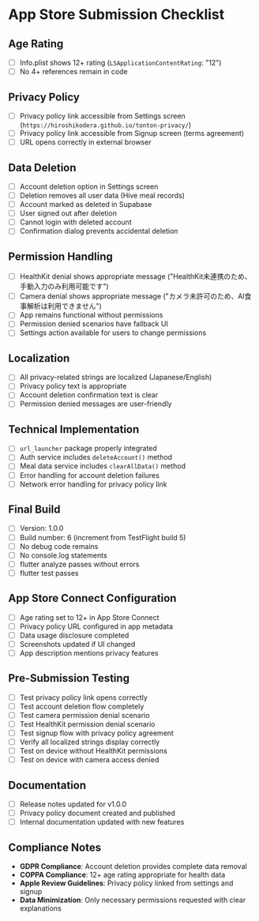 # App Store Submission Checklist

## Age Rating
- [ ] Info.plist shows 12+ rating (`LSApplicationContentRating`: "12")
- [ ] No 4+ references remain in code

## Privacy Policy
- [ ] Privacy policy link accessible from Settings screen (`https://hiroshikodera.github.io/tonton-privacy/`)
- [ ] Privacy policy link accessible from Signup screen (terms agreement)
- [ ] URL opens correctly in external browser

## Data Deletion
- [ ] Account deletion option in Settings screen
- [ ] Deletion removes all user data (Hive meal records)
- [ ] Account marked as deleted in Supabase
- [ ] User signed out after deletion
- [ ] Cannot login with deleted account
- [ ] Confirmation dialog prevents accidental deletion

## Permission Handling
- [ ] HealthKit denial shows appropriate message ("HealthKit未連携のため、手動入力のみ利用可能です")
- [ ] Camera denial shows appropriate message ("カメラ未許可のため、AI食事解析は利用できません")
- [ ] App remains functional without permissions
- [ ] Permission denied scenarios have fallback UI
- [ ] Settings action available for users to change permissions

## Localization
- [ ] All privacy-related strings are localized (Japanese/English)
- [ ] Privacy policy text is appropriate
- [ ] Account deletion confirmation text is clear
- [ ] Permission denied messages are user-friendly

## Technical Implementation
- [ ] `url_launcher` package properly integrated
- [ ] Auth service includes `deleteAccount()` method
- [ ] Meal data service includes `clearAllData()` method
- [ ] Error handling for account deletion failures
- [ ] Network error handling for privacy policy link

## Final Build
- [ ] Version: 1.0.0
- [ ] Build number: 6 (increment from TestFlight build 5)
- [ ] No debug code remains
- [ ] No console.log statements
- [ ] flutter analyze passes without errors
- [ ] flutter test passes

## App Store Connect Configuration
- [ ] Age rating set to 12+ in App Store Connect
- [ ] Privacy policy URL configured in app metadata
- [ ] Data usage disclosure completed
- [ ] Screenshots updated if UI changed
- [ ] App description mentions privacy features

## Pre-Submission Testing
- [ ] Test privacy policy link opens correctly
- [ ] Test account deletion flow completely
- [ ] Test camera permission denial scenario
- [ ] Test HealthKit permission denial scenario
- [ ] Test signup flow with privacy policy agreement
- [ ] Verify all localized strings display correctly
- [ ] Test on device without HealthKit permissions
- [ ] Test on device with camera access denied

## Documentation
- [ ] Release notes updated for v1.0.0
- [ ] Privacy policy document created and published
- [ ] Internal documentation updated with new features

## Compliance Notes
- **GDPR Compliance**: Account deletion provides complete data removal
- **COPPA Compliance**: 12+ age rating appropriate for health data
- **Apple Review Guidelines**: Privacy policy linked from settings and signup
- **Data Minimization**: Only necessary permissions requested with clear explanations